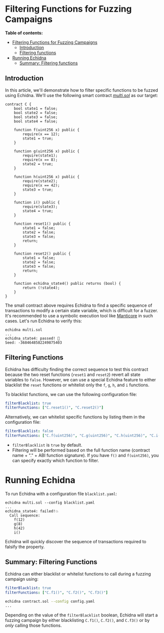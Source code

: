 # Filtering Functions for Fuzzing Campaigns

**Table of contents:**

- [Filtering Functions for Fuzzing Campaigns](#filtering-functions-for-fuzzing-campaigns)
  - [Introduction](#introduction)
  - [Filtering functions](#filtering-functions)
- [Running Echidna](#running-echidna)
  - [Summary: Filtering functions](#summary-filtering-functions)

## Introduction

In this article, we'll demonstrate how to filter specific functions to be fuzzed using Echidna. We'll use the following smart contract _[multi.sol](https://github.com/crytic/building-secure-contracts/blob/master/program-analysis/echidna/example/multi.sol)_ as our target:

```solidity
contract C {
    bool state1 = false;
    bool state2 = false;
    bool state3 = false;
    bool state4 = false;

    function f(uint256 x) public {
        require(x == 12);
        state1 = true;
    }

    function g(uint256 x) public {
        require(state1);
        require(x == 8);
        state2 = true;
    }

    function h(uint256 x) public {
        require(state2);
        require(x == 42);
        state3 = true;
    }

    function i() public {
        require(state3);
        state4 = true;
    }

    function reset1() public {
        state1 = false;
        state2 = false;
        state3 = false;
        return;
    }

    function reset2() public {
        state1 = false;
        state2 = false;
        state3 = false;
        return;
    }

    function echidna_state4() public returns (bool) {
        return (!state4);
    }
}
```

The small contract above requires Echidna to find a specific sequence of transactions to modify a certain state variable, which is difficult for a fuzzer. It's recommended to use a symbolic execution tool like [Manticore](https://github.com/trailofbits/manticore) in such cases. Let's run Echidna to verify this:

```
echidna multi.sol
...
echidna_state4: passed! 🎉
Seed: -3684648582249875403
```

## Filtering Functions

Echidna has difficulty finding the correct sequence to test this contract because the two reset functions (`reset1` and `reset2`) revert all state variables to `false`. However, we can use a special Echidna feature to either blacklist the `reset` functions or whitelist only the `f`, `g`, `h`, and `i` functions.

To blacklist functions, we can use the following configuration file:

```yaml
filterBlacklist: true
filterFunctions: ["C.reset1()", "C.reset2()"]
```

Alternatively, we can whitelist specific functions by listing them in the configuration file:

```yaml
filterBlacklist: false
filterFunctions: ["C.f(uint256)", "C.g(uint256)", "C.h(uint256)", "C.i()"]
```

- `filterBlacklist` is `true` by default.
- Filtering will be performed based on the full function name (contract name + "." + ABI function signature). If you have `f()` and `f(uint256)`, you can specify exactly which function to filter.

# Running Echidna

To run Echidna with a configuration file `blacklist.yaml`:

```
echidna multi.sol --config blacklist.yaml
...
echidna_state4: failed!💥
  Call sequence:
    f(12)
    g(8)
    h(42)
    i()
```

Echidna will quickly discover the sequence of transactions required to falsify the property.

## Summary: Filtering Functions

Echidna can either blacklist or whitelist functions to call during a fuzzing campaign using:

```yaml
filterBlacklist: true
filterFunctions: ["C.f1()", "C.f2()", "C.f3()"]
```

```bash
echidna contract.sol --config config.yaml
...
```

Depending on the value of the `filterBlacklist` boolean, Echidna will start a fuzzing campaign by either blacklisting `C.f1()`, `C.f2()`, and `C.f3()` or by _only_ calling those functions.
